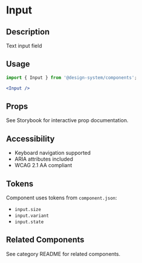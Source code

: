 # Input

## Description
Text input field

## Usage

```jsx
import { Input } from '@design-system/components';

<Input />
```

## Props
See Storybook for interactive prop documentation.

## Accessibility
- Keyboard navigation supported
- ARIA attributes included
- WCAG 2.1 AA compliant

## Tokens
Component uses tokens from `component.json`:
- `input.size`
- `input.variant`
- `input.state`

## Related Components
See category README for related components.
